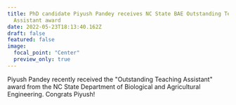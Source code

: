 ```yaml
---
title: PhD candidate Piyush Pandey receives NC State BAE Outstanding Teaching
  Assistant award
date: 2022-05-23T18:13:40.162Z
draft: false
featured: false
image:
  focal_point: "Center"
  preview_only: true
---
```

Piyush Pandey recently received the "Outstanding Teaching Assistant" award from the NC State Department of Biological and Agricultural Engineering. Congrats Piyush!
